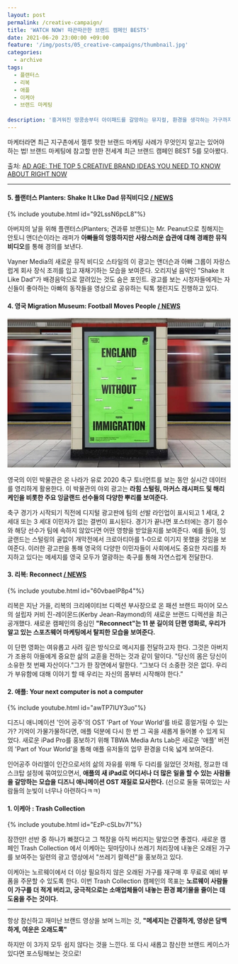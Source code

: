 ```yaml
---
layout: post
permalink: /creative-campaign/
title: 'WATCH NOW! 따끈따끈한 브랜드 캠페인 BEST5'
date: 2021-06-20 23:00:00 +09:00
feature: '/img/posts/05_creative-campaigns/thumbnail.jpg'
categories:
  - archive
tags:
  - 플랜터스
  - 리복
  - 애플
  - 이케아
  - 브랜드 마케팅

description: '흥겨워진 땅콩송부터 아이패드를 갈망하는 뮤지컬, 환경을 생각하는 가구까지'
---
```

마케터라면 최근 지구촌에서 젤루 핫한 브랜드 마케팅 사례가 무엇인지 알고는 있어야 하는 법! 브랜드 마케팅에 참고할 만한 전세계 최근 브랜드 캠페인 BEST 5를 모아봤다.

출처: [AD AGE: THE TOP 5 CREATIVE BRAND IDEAS YOU NEED TO KNOW ABOUT RIGHT NOW](https://adage.com/article/special-report-creativity-top-5/watch-top-5-creative-brand-ideas-you-need-know-about-right-now/2344576)

___

#### 5. 플랜터스 Planters: Shake It LIke Dad 뮤직비디오 [/ NEWS](https://www.adweek.com/social-marketing/mr-peanut-anthony-anderson-shake-it-like-dad-for-fathers-day/)

{% include youtube.html id="92LssN6pcL8"%}

아버지의 날을 위해 플랜터스(Planters; 견과류 브랜드)는 Mr. Peanut으로 칭해지는 안토니 앤더슨이라는 래퍼가 **아빠들의 엉뚱하지만 사랑스러운 습관에 대해 경쾌한 뮤직비디오**를 통해 경의를 보낸다.

Vayner Media의 새로운 뮤직 비디오 스타일의 이 광고는 앤더슨과 아빠 그룹이 자랑스럽게 회사 장식 조끼를 입고 재채기하는 모습을 보여준다. 오리지널 음악인 "Shake It Like Dad"가 배경음악으로 깔려있는 것도 숨은 포인트. 광고를 보는 시청자들에게는 자신들이 좋아하는 아빠의 동작들을 영상으로 공유하는 틱톡 챌린지도 진행하고 있다.



#### 4. 영국 Migration Museum: Football Moves People [/ NEWS](https://www.campaignlive.co.uk/article/migration-museum-football-moves-people-wonderhood-studios/1719660)

![지하철광고](/img/posts/05_creative-campaigns/01.jpg)

영국의 이민 박물관은 온 나라가 유로 2020 축구 토너먼트를 보는 동안 실시간 데이터를 영리하게 활용한다. 이 박물관의 야외 광고는 **라힘 스털링, 마커스 래시퍼드 및 해리 케인을 비롯한 주요 잉글랜드 선수들의 다양한 뿌리를 보여준다.**

축구 경기가 시작되기 직전에 디지털 광고판에 팀의 선발 라인업이 표시되고 1 세대, 2 세대 또는 3 세대 이민자가 없는 결번이 ​​표시된다. 경기가 끝나면 포스터에는 경기 점수와 해당 선수가 팀에 속하지 않았다면 어떤 영향을 받았을지를 보여준다. 예를 들어, 잉글랜드는 스털링의 골없이 개막전에서 크로아티아를 1-0으로 이기지 못했을 것임을 보여준다. 이러한 광고판을 통해 영국의 다양한 이민자들이 사회에서도 중요한 자리를 차지하고 있다는 메세지를 영국 모두가 열광하는 축구를 통해 자연스럽게 전달한다.



#### 3. 리복: Reconnect [/ NEWS](https://www.complex.com/style/reebok-new-direction-kerby-jean-raymond)

{% include youtube.html id="60vbaeIP8p4"%}

리복은 지난 가을, 리복의 크리에이티브 디렉션 부사장으로 온 패션 브랜드 파이어 모스의 설립자 커비 진-레이몬드(Kerby Jean-Raymond)의 새로운 브랜드 디렉션을 최근 공개했다. 새로운 캠페인의 중심인 **"Reconnect"는 11 분 길이의 단편 영화로, 우리가 알고 있는 스포츠웨어 마케팅에서 탈피한 모습을 보여준다.**

이 단편 영화는 여유롭고 사려 깊은 방식으로 메시지를 전달하고자 한다. 그것은 아버지가 조용히 아들에게 중요한 삶의 교훈을 전하는 것과 같이 말이다. "당신의 몸은 당신이 소유한 첫 번째 자산이다."그가 한 장면에서 말한다. “그보다 더 소중한 것은 없다. 우리가 부유함에 대해 이야기 할 때 우리는 자신의 몸부터 시작해야 한다.”



#### 2. 애플: Your next computer is not a computer

{% include youtube.html id="awTP7IUY3uo"%}

디즈니 애니메이션 '인어 공주'의 OST 'Part of Your World'를 바로 흥얼거릴 수 있는가? 기억이 가물가물하다면, 애플 덕분에 다시 한 번 그 곡을 새롭게 들어볼 수 있게 되었다. 새로운 iPad Pro를 홍보하기 위해 TBWA Media Arts Lab은 새로운 '애플' 버전의 'Part of Your World'을 통해 애플 유저들의 업무 환경을 더욱 넓게 보여준다.

인어공주 아리엘이 인간으로서의 삶의 자유를 위해 두 다리를 잃었던 것처럼, 정교한 데스크탑 설정에 묶여있으면서, **애플의 새 iPad로 어디서나 더 많은 일을 할 수 있는 사람들을 갈망하는 모습을 디즈니 애니메이션 OST 재질로 묘사한다.** (선으로 둘둘 묶여있는 사람들의 눈빛이 너무나 아련하다ㅋㅋ)



#### 1. 이케아 : Trash Collection

{% include youtube.html id="EzP-cSLbv7I"%}

잠깐만! 선반 중 하나가 빠졌다고 그 책장을 아직 버리지는 말았으면 좋겠다. 새로운 캠페인 Trash Collection 에서 이케아는 뒷마당이나 쓰레기 처리장에 내놓은 오래된 가구를 보여주는 일련의 광고 영상에서 "쓰레기 컬렉션"을 홍보하고 있다.

이케아는 노르웨이에서 더 이상 필요하지 않은 오래된 가구를 재구매 후 무료로 예비 부품을 주문할 수 있도록 한다. 이번 Trash Collection 캠페인의 목표는 **노르웨이 사람들이 가구를 더 적게 버리고, 궁극적으로는 소매업체들이 내놓는 환경 폐기물을 줄이는 데 도움을 주는 것이다.**

___

항상 참신하고 재미난 브랜드 영상을 보며 느끼는 것,
**"메세지는 간결하게, 영상은 담백하게, 여운은 오래도록"**

하지만 이 3가지 모두 쉽지 않다는 것을 느낀다. 또 다시 새롭고 참신한 브랜드 케이스가 있다면 포스팅해보는 것으로!
